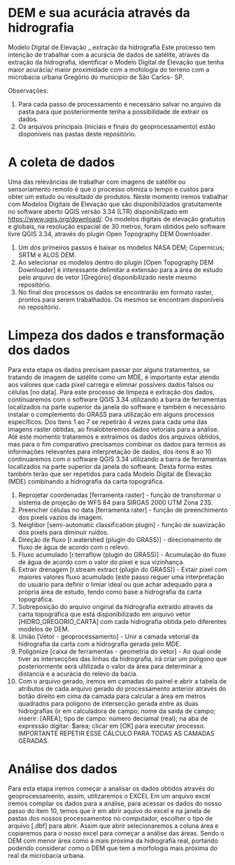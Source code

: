 # DEM e sua acurácia através da hidrografia
Modelo Digital de Elevação _ extração da hidrografia
Este processo tem intenção de trabalhar com a acurácia de dados de satélite, através da extração da hidrografia, identificar o Modelo Digital de Elevação que tenha maior acurácia/ maior proximidade com a mofologia do terreno com a microbacia urbana Gregório do município de São Carlos- SP.

Observações:
1. Para cada passo de processamento é necessário salvar no arquivo da pasta para que posteriormente tenha a possibilidade de extrair os dados.
2. Os arquivos principais (iniciais e finais do geoprocessamento) estão disponíveis nas pastas deste repositório.

# A coleta de dados
Uma das relevâncias de trabalhar com imagens de satélite ou sensoriamento remoto é que o processo otimiza o tempo e custos para obter um estudo ou resultado de produtos.
Neste momento iremos trabalhar com Modelos Digitais de Elevação que são disponibilizados gratuitamente no software aberto QGIS versão 3.34 (LTR) disponibilizado em <https://www.qgis.org/download/>.
Os modelos digitais de elevação gratuitos e globais, na resolução espacial de 30 metros, foram obtidos pelo software livre QGIS 3.34, através do plugin Open Topography DEM Downloader.
1. Um dos primeiros passos é baixar os modelos NASA DEM; Copernicus; SRTM e ALOS DEM.
2. Ao selecionar os modelos dentro do plugin [Open Topography DEM Downloader] é interessante delimitar a extensão para a área de estudo pelo arquivo de vetor [Gregório] disponibilizado neste mesmo repositório.
3. No final dos processos os dados se encontrarão em formato raster, prontos para serem trabalhados. Os mesmos se encontram disponíveis no repositório.

# Limpeza dos dados e transformação dos dados
Para esta etapa os dados precisam passar por alguns tratamentos, se tratando de imagem de satélite como um MDE, é importante estar atendo aos valores que cada pixel carrega e elimnar possíveis dados falsos ou células [no data].
Para este processo de limpeza e extração dos dados, continuaremos com o software QGIS 3.34 utilizando a barra de ferramentas localizados na parte superior da janela do software e também é necessário instalar o complemento do GRASS para utilização em alguns processos específicos.
Dos itens 1 ao 7 se repetirão 4 vezes para cada uma das imagens raster obtidas, ao finalobteremos dados vetoriais para a análise.
Até este momento trataremos e extraimos os dados dos arquivos obtidos, mas para o fim comparativo precisamos combinar os dados para termos as informações relevantes para interpretação de dados, dos itens 8 ao 10 continuaremos com o software QGIS 3.34 utilizando a barra de ferramentas localizados na parte superior da janela do software. Desta forma estes também terão que ser repetidos para cada Modelo Digital de Elevação (MDE) combinando a hidrografia da carta topográfica.
1. Reprojetar coordenadas [ferramenta raster] - função de transformar o sistema de projeção de WFS 84 para SIRGAS 2000 UTM Zona 23S.
2. Preencher células no data [ferramenta rater] - função de preenchimento dos pixels vazios da imagem.
3. Neighbor [semi-automatic classification plugin] - função de suavização dos pixels para diminuir ruidos.
4. Direção de fluxo [r.watershed (plugin do GRASS)] - direcionamento de fluxo de água de acordo com o relevo.
5. Fluxo acumulado [r.terraflow (plugin do GRASS)] - Acumulação do fluxo de água de acordo com o valor do pixel e sua vizinhança.
6. Extrair drenagem [r.stream extract (plugin do GRASS)] - Extair pixel com maiores valores fluxo acumulado (este passo requer uma interpretação do usuário para definir o limiar ideal ou que achar adequado para a própria área de estudo, tendo como base a hidrografia da carta topográfica.
7. Sobreposição do arquivo original da hidrografia extraído através da carta topográfica que está disponibilizado em arquivo vetor [HIDRO_GREGORIO_CARTA] com cada hidrografia obtida pelo diferentes modelos de DEM.
8. União [Vetor - geoprocessamento] - Unir a camada vetorial da hidrografia da carta com a hidrografia gerada pelo MDE.
9. Poligonize [caixa de ferramentas - geometria do vetor] - Ao qual onde tiver as intersecções das linhas da hidrografia, irá criar um poligono que posteriormente será ultilizada o valor da área para determinar a distancia e a acurácia do relevo da bacia.
10. Com o arquivo gerado, iremos em camadas do painel e abrir a tabela de atributos de cada arquivo gerado do processamento anterior através do botão direito em cima da camada para calcular a área em metros quadrados para polígono de intersecção gerada entre as duas hidrografias (ir em calculadora de campo; nome da saida de campo; inserir: [AREA]; tipo de campo: número deciamal (real); na aba de expressão digitar: $area; clicar em [OK] para executar processo. IMPORTANTE REPETIR ESSE CÁLCULO PARA TODAS AS CAMADAS GERADAS.

# Análise dos dados
Para esta etapa iremos começar a analisar os dados obtidos através do geoprocessamento, assim, utilizaremos o EXCEL
Em um arquivo excel iremos compilar os dados para a análise, para acessar os dados do nosso passo do item 10, temos que ir em abrir aquivo do excel e na janela de pastas dos nossos processamentos no computador, escolher o tipo de arquivo [.dbf] para abrir. Assim que abrir selecionaremos a coluna área e copiaremos para o nosso excel para começar a análise das áreas. Sendo o DEM com menor área como a mais próxima da hidrografia real, portando podendo considerar como o DEM que tem a morfologia mais próxima do real da microbacia urbana.
